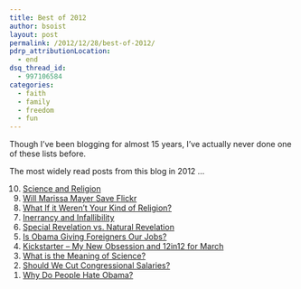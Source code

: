 ```yaml
---
title: Best of 2012
author: bsoist
layout: post
permalink: /2012/12/28/best-of-2012/
pdrp_attributionLocation:
  - end
dsq_thread_id:
  - 997106584
categories:
  - faith
  - family
  - freedom
  - fun
---
```

Though I&#8217;ve been blogging for almost 15 years, I&#8217;ve actually never done one of these lists before.

The most widely read posts from this blog in 2012 &#8230;

<ol reversed>
  <li>
    <a href="/oped/2012/05/07/science-and-religion">Science and Religion</a>
  </li>
  <li>
    <a href="/oped/2012/07/17/will-marissa-mayer-save-flickr">Will Marissa Mayer Save Flickr</a>
  </li>
  <li>
    <a href="/oped/2012/04/10/what-if-it-werent-your-kind-of-religion/">What If it Weren&#8217;t Your Kind of Religion?</a>
  </li>
  <li>
    <a href="/oped/2012/05/17/inerrancy-and-infallibility/">Inerrancy and Infallibility</a>
  </li>
  <li>
    <a href="/oped/2012/05/23/special-revelation-vs-natural-revelation/">Special Revelation vs. Natural Revelation</a>
  </li>
  <li>
    <a href="/oped/2012/06/19/is-obama-giving-foreigners-our-jobs/">Is Obama Giving Foreigners Our Jobs?</a>
  </li>
  <li>
    <a href="/oped/2012/03/01/kickstarter-my-new-obsession-and-12in12-for-march/">Kickstarter &#8211; My New Obsession and 12in12 for March</a>
  </li>
  <li>
    <a href="/oped/2012/07/11/what-is-the-meaning-of-science/">What is the Meaning of Science?</a>
  </li>
  <li>
    <a href="/oped/2012/03/30/cut-congress-salaries/">Should We Cut Congressional Salaries?</a>
  </li>
  <li>
    <a href="/oped/2012/01/25/hate-obama/">Why Do People Hate Obama?</a>
  </li>
</ol>
